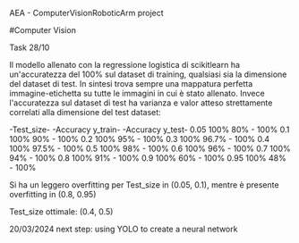 AEA - ComputerVisionRoboticArm project

#Computer Vision 

Task 28/10

Il modello allenato con la regressione logistica di scikitlearn ha un'accuratezza del 100% sul dataset di training, qualsiasi sia la dimensione del dataset di test. In sintesi trova sempre una mappatura perfetta immagine-etichetta su tutte le immagini in cui è stato allenato. Invece l'accuratezza sul dataset di test ha varianza e valor atteso strettamente correlati alla dimensione del test dataset:

-Test_size-   -Accuracy y_train-   -Accuracy y_test- 
   0.05             100%               80% - 100%
   0.1              100%               90% - 100%
   0.2              100%               95% - 100%
   0.3              100%             96.7% - 100%
   0.4              100%             97.5% - 100%
   0.5              100%               98% - 100%
   0.6              100%               96% - 100%
   0.7              100%               94% - 100%
   0.8              100%               91% - 100%
   0.9              100%               60% - 100% 
   0.95             100%               48% - 100%
   
Si ha un leggero overfitting per Test_size in (0.05, 0.1), mentre è presente overfitting in (0.8, 0.95)

Test_size ottimale: (0.4, 0.5)


20/03/2024
next step: using YOLO to create a neural network

